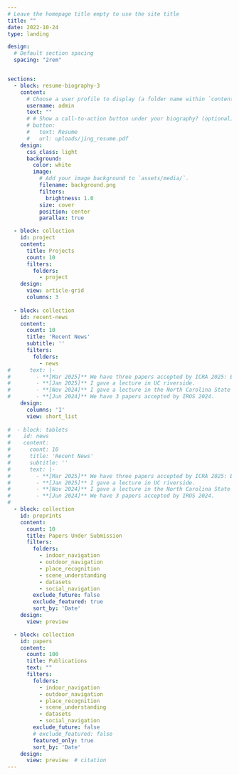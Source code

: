 ```yaml
---
# Leave the homepage title empty to use the site title
title: ""
date: 2022-10-24
type: landing

design:
  # Default section spacing
  spacing: "2rem"


sections:
  - block: resume-biography-3
    content:
      # Choose a user profile to display (a folder name within `content/authors/`)
      username: admin
      text: ""
      # # Show a call-to-action button under your biography? (optional)
      # button:
      #   text: Resume
      #   url: uploads/jing_resume.pdf
    design:
      css_class: light
      background:
        color: white
        image:
          # Add your image background to `assets/media/`.
          filename: background.png
          filters:
            brightness: 1.0
          size: cover
          position: center
          parallax: true

  - block: collection
    id: project
    content:
      title: Projects
      count: 10
      filters:
        folders:
          - project
    design:
      view: article-grid
      columns: 3
  
  - block: collection
    id: recent-news
    content:
      count: 10
      title: 'Recent News'
      subtitle: ''
      filters:
        folders:
          - news
#      text: |-
#        - **[Mar 2025]** We have three papers accepted by ICRA 2025: BehAV, VLM-Social-Nav and GND.
#        - **[Jan 2025]** I gave a lecture in UC riverside.
#        - **[Nov 2024]** I gave a lecture in the North Carolina State University.
#        - **[Jun 2024]** We have 3 papers accepted by IROS 2024.
    design:
      columns: '1'
      view: short_list
      
#  - block: tablets
#    id: news
#    content:
#      count: 10
#      title: 'Recent News'
#      subtitle: ''
#      text: |-
#        - **[Mar 2025]** We have three papers accepted by ICRA 2025: BehAV, VLM-Social-Nav and GND.
#        - **[Jan 2025]** I gave a lecture in UC riverside.
#        - **[Nov 2024]** I gave a lecture in the North Carolina State University.
#        - **[Jun 2024]** We have 3 papers accepted by IROS 2024.
#        
  - block: collection
    id: preprints
    content:
      count: 10
      title: Papers Under Submission
      filters:
        folders:
          - indoor_navigation
          - outdoor_navigation
          - place_recognition
          - scene_understanding
          - datasets
          - social_navigation
        exclude_future: false
        exclude_featured: true
        sort_by: 'Date'
    design:
      view: preview

  - block: collection
    id: papers
    content:
      count: 100
      title: Publications
      text: ""
      filters:
        folders:
          - indoor_navigation
          - outdoor_navigation
          - place_recognition
          - scene_understanding
          - datasets
          - social_navigation
        exclude_future: false
        # exclude_featured: false
        featured_only: true
        sort_by: 'Date'
    design:
      view: preview  # citation
---
```

